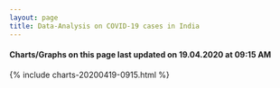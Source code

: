 ```yaml
---
layout: page
title: Data-Analysis on COVID-19 cases in India
---
```

#### Charts/Graphs on this page last updated on 19.04.2020 at 09:15 AM
{% include charts-20200419-0915.html %}